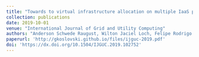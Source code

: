 ```yaml
---
title: "Towards to virtual infrastructure allocation on multiple IaaS providers with survivability and reliability requirements"
collection: publications
date: 2019-10-01
venue: "International Journal of Grid and Utility Computing"
authors: "Anderson Schwede Raugust, Wilton Jaciel Loch, Felipe Rodrigo de Souza, Maurício Aronne Pillon, Charles Christian Miers, Guilherme Piêgas Koslovski"
paperurl: 'http://gkoslovski.github.io/files/ijguc-2019.pdf'
doi: 'https://dx.doi.org/10.1504/IJGUC.2019.102752'
---
```

